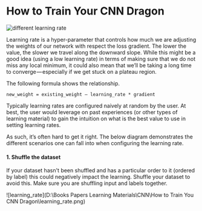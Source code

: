 # How to Train Your CNN Dragon

![different learning rate](https://user-images.githubusercontent.com/30903837/46020757-ac0df200-c111-11e8-9a5d-950077eafb3c.png)



Learning rate is a hyper-parameter that controls how much we are adjusting the weights of our network with respect the loss gradient. The lower the value, the slower we travel along the downward slope. While this might be a good idea (using a low learning rate) in terms of making sure that we do not miss any local minimum, it could also mean that we’ll be taking a long time to converge — especially if we get stuck on a plateau region.

The following formula shows the relationship.

```
new_weight = existing_weight — learning_rate * gradient
```



Typically learning rates are configured naively at random by the user. At best, the user would leverage on past experiences (or other types of learning material) to gain the intuition on what is the best value to use in setting learning rates.

As such, it’s often hard to get it right. The below diagram demonstrates the different scenarios one can fall into when configuring the learning rate.



#### 1. Shuffle the dataset

If your dataset hasn't been shuffled and has a particular order to it (ordered by label) this could negatively impact the learning. Shuffle your dataset to avoid this. Make sure you are shuffling input and labels together.

![learning_rate](D:\Books Papers Learning Materials\CNN\How to Train You CNN Dragon\learning_rate.png)



